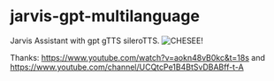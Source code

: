 # jarvis-gpt-multilanguage
Jarvis Assistant with gpt gTTS sileroTTS.
![CHESEE!](https://i.imgur.com/ADVvEnZ.jpg)

Thanks: https://www.youtube.com/watch?v=aokn48vB0kc&t=18s and https://www.youtube.com/channel/UCQtcPe1B4BtSvDBABff-t-A
